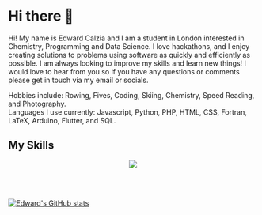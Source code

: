 # Hi there 👋

Hi! My name is Edward Calzia and I am a student in London interested in Chemistry, Programming and Data Science. I love hackathons, and I enjoy creating solutions to problems using software as quickly and efficiently as possible. I am always looking to improve my skills and learn new things! I would love to hear from you so if you have any questions or comments please get in touch via my email or socials.

Hobbies include: Rowing, Fives, Coding, Skiing, Chemistry, Speed Reading, and Photography. <br>
Languages I use currently: Javascript, Python, PHP, HTML, CSS, Fortran, LaTeX, Arduino, Flutter, and SQL.

## My Skills
<p align="center">
  <img src="https://skillicons.dev/icons?i=css,html,py,latex,figma,tailwind,flutter" />
</p>
<br></br>

[![Edward's GitHub stats](https://github-readme-stats.vercel.app/api?username=edwardcalzia)](https://github.com/edwardcalzia/github-readme-stats)
